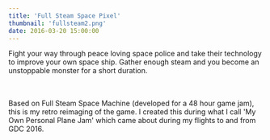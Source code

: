 ```yaml
---
title: 'Full Steam Space Pixel'
thumbnail: 'fullsteam2.png'
date: 2016-03-20 15:00:00
---
```

Fight your way through peace loving space police and take their technology to improve your own space ship. Gather enough steam and you become an unstoppable monster for a short duration.
<!-- more -->
<br/><br/>
Based on Full Steam Space Machine (developed for a 48 hour game jam), this is my retro reimaging of the game. I created this during what I call 'My Own Personal Plane Jam' which came about during my flights to and from GDC 2016.